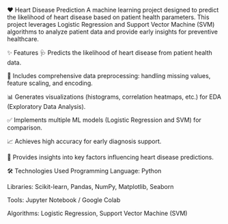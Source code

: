 ❤️ Heart Disease Prediction
A machine learning project designed to predict the likelihood of heart disease based on patient health parameters. This project leverages Logistic Regression and Support Vector Machine (SVM) algorithms to analyze patient data and provide early insights for preventive healthcare.

✨ Features
🩺 Predicts the likelihood of heart disease from patient health data.

🔄 Includes comprehensive data preprocessing: handling missing values, feature scaling, and encoding.

📊 Generates visualizations (histograms, correlation heatmaps, etc.) for EDA (Exploratory Data Analysis).

✅ Implements multiple ML models (Logistic Regression and SVM) for comparison.

📈 Achieves high accuracy for early diagnosis support.

📝 Provides insights into key factors influencing heart disease predictions.

🛠️ Technologies Used
Programming Language: Python

Libraries: Scikit-learn, Pandas, NumPy, Matplotlib, Seaborn

Tools: Jupyter Notebook / Google Colab

Algorithms: Logistic Regression, Support Vector Machine (SVM)

